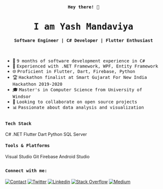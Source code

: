 <p align="center"><samp><b> Hey there! 👋 </b></samp></p>
<p align="center"><h1 align="center"><samp> I am Yash Mandaviya </samp></h1></p>
<p align="center"><h4 align="center"><samp> Software Engineer | C# Developer | Flutter Enthusiast </samp></h4></p>
<br>
<div>

- 💼 <samp>9 months of software development experience in C#
- 🚀 <samp>Experienced with .NET Framework, WPF, Entity Framework
- 🌐 <samp>Proficient in Flutter, Dart, Firebase, Python
- 🏆 <samp>Hackathon finalist at Smart Gujarat For New India Hackathon 2019-2020
- 🎓 <samp>Master's in Computer Science from University of Windsor
- 👯 <samp>Looking to collaborate on open source projects
- 📊 <samp>Passionate about data analysis and visualization
</div>

##

<h4><b><samp>Tech Stack</samp></b></h4>

C#
.NET
Flutter
Dart
Python
SQL Server

<h4><b><samp>Tools & Platforms</samp></b></h4>

Visual Studio
Git
Firebase
Android Studio

##

<h4><b><samp>Connect with me:</samp></b></h4>

[![Contact](https://img.shields.io/badge/ymmandaviya1234@gmail.com-0075c8?style=flat-square&logo=gmail&logoColor=white)](mailto:ymmandaviya1234@gmail.com)
[![Twitter](https://img.shields.io/badge/@YashMandaviya4-1DA1F2?style=flat-square&logo=twitter&logoColor=white)](https://twitter.com/YashMandaviya4)
[![Linkedin](https://img.shields.io/badge/Yash_Mandaviya-0077b5?style=flat-square&logo=Linkedin&logoColor=white)](https://www.linkedin.com/in/yash-mandaviya/) 
[![Stack Overflow](https://img.shields.io/badge/Yash_Mandaviya-393939?style=flat-square&logo=stack-overflow&logoColor=white)](https://stackoverflow.com/users/19799314/yash-mandaviya)
[![Medium](https://img.shields.io/badge/@YashMandaviya-black?style=flat-square&logo=medium&logoColor=white)](https://medium.com/@YashMandaviya)
